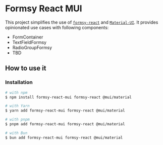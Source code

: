 # Formsy React MUI

This project simplifies the use of [`formsy-react`](https://github.com/formsy-react/formsy-react)
and [`Material-UI`](https://github.com/mui/material-ui). It provides opinionated use cases with following
components:

- FormContainer
- TextFieldFormsy
- RadioGroupFormsy
- TBD

## How to use it

### Installation

```sh
# with npm
$ npm install formsy-react-mui formsy-react @mui/material

# with Yarn
$ yarn add formsy-react-mui formsy-react @mui/material

# with pnpm
$ pnpm add formsy-react-mui formsy-react @mui/material

# with Bun
$ bun add formsy-react-mui formsy-react @mui/material
```
